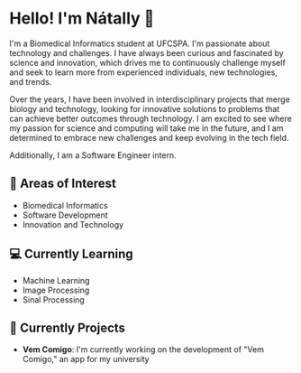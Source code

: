 # Hello! I'm Nátally 👋

I'm a Biomedical Informatics student at UFCSPA. I'm passionate about technology and challenges. I have always been curious and fascinated by science and innovation, which drives me to continuously challenge myself and seek to learn more from experienced individuals, new technologies, and trends.

Over the years, I have been involved in interdisciplinary projects that merge biology and technology, looking for innovative solutions to problems that can achieve better outcomes through technology. I am excited to see where my passion for science and computing will take me in the future, and I am determined to embrace new challenges and keep evolving in the tech field.

Additionally, I am a Software Engineer intern.

## 🧠 Areas of Interest

- Biomedical Informatics
- Software Development
- Innovation and Technology

## 💻 Currently Learning

- Machine Learning
- Image Processing
- Sinal Processing

## 🚀 Currently Projects
- **Vem Comigo**: I'm currently working on the development of "Vem Comigo," an app for my university


